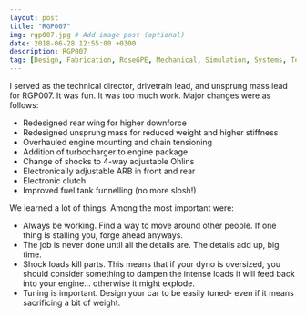 ```yaml
---
layout: post
title: "RGP007"
img: rgp007.jpg # Add image post (optional)
date: 2018-06-28 12:55:00 +0300
description: RGP007
tag: [Design, Fabrication, RoseGPE, Mechanical, Simulation, Systems, Teams, Teams-Super]
---
```


I served as the technical director, drivetrain lead, and unsprung mass lead for RGP007. It was fun. It was too much work. Major changes were as follows:
- Redesigned rear wing for higher downforce
- Redesigned unsprung mass for reduced weight and higher stiffness
- Overhauled engine mounting and chain tensioning
- Addition of turbocharger to engine package
- Change of shocks to 4-way adjustable Ohlins
- Electronically adjustable ARB in front and rear
- Electronic clutch
- Improved fuel tank funnelling (no more slosh!)

We learned a lot of things. Among the most important were:
- Always be working. Find a way to move around other people. If one thing is stalling you, forge ahead anyways.
- The job is never done until all the details are. The details add up, big time.
- Shock loads kill parts. This means that if your dyno is oversized, you should consider something to dampen the intense loads it will feed back into your engine... otherwise it might explode.
- Tuning is important. Design your car to be easily tuned- even if it means sacrificing a bit of weight.